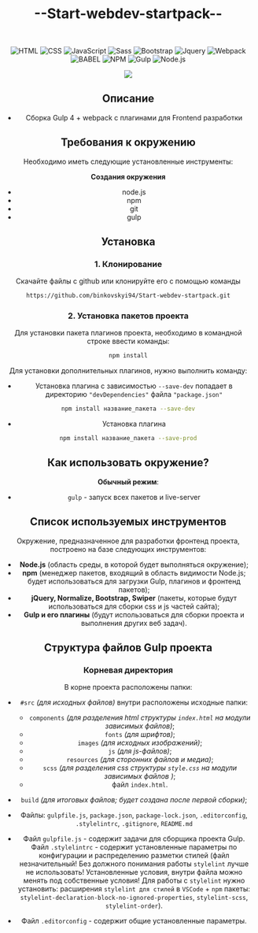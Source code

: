 <h1 align="center">--Start-webdev-startpack--</h2>
<br>
<div align="center">



<div align="center">

![HTML](https://img.shields.io/badge/-HTML-orange?style=plastic&logo=HTML5) ![CSS](https://img.shields.io/badge/-CSS3-blue?style=plastic&logo=CSS3) ![JavaScript](https://img.shields.io/badge/-JavaScript-yellow?style=plastic&logo=JavaScript) ![Sass](https://img.shields.io/badge/-Sass-pink?style=plastic&logo=Sass) ![Bootstrap](https://img.shields.io/badge/-Bootstrap-7952B3?style=plastic&logo=Bootstrap) ![Jquery](https://img.shields.io/badge/-Jquery-0769AD?style=plastic&logo=Jquery) ![Webpack](https://img.shields.io/badge/-Webpack-8DD6F9?style=plastic&logo=Webpack) ![BABEL](https://img.shields.io/badge/-BABEL-F9DC3E?style=plastic&logo=BABEL) ![NPM](https://img.shields.io/badge/-NPM-CB3837?style=plastic&logo=NPM) ![Gulp](https://img.shields.io/badge/-Gulp-CF4647?style=plastic&logo=Gulp) ![Node.js](https://img.shields.io/badge/-Node.js-339933?style=plastic&logo=Node.js)
</div>

<img src="https://file.modx.pro/files/a/1/c/a1c54076c96029a70c7c3979a64c6a42.png" />

<h2 align="center">Описание</h2>

- Сборка Gulp 4 + webpack с плагинами для Frontend разработки

<h2 align="center">Требования к окружению</h2>
Необходимо иметь следующие установленные инструменты:<br>


**Cоздания окружения**
-	node.js
- npm
-	git
-	gulp

<h2 align="center">Установка</h2>

### 1. Клонирование

Скачайте файлы с github или клонируйте его c помощью команды

```bash
https://github.com/binkovskyi94/Start-webdev-startpack.git
```

### 2. Установка пакетов проекта
Для установки пакета плагинов проекта, необходимо в командной строке ввести команды:
```bash
npm install
```

Для установки дополнительных плагинов, нужно выполнить команду:

- Установка плагина с зависимостью ``` --save-dev ``` попадает в директорию ``` "devDependencies" ``` файла ``` "package.json" ```
```bash
npm install название_пакета --save-dev
```

- Установка плагина
```bash
npm install название_пакета --save-prod
```

<h2 align="center">Как использовать окружение?</h2> 

**Обычный режим**: 
- `gulp`                - запуск всех пакетов и live-server         

<h2 align="center">Список используемых инструментов</h2> 

Окружение, предназначенное для разработки фронтенд проекта, построено на базе следующих инструментов:

- **Node.js** (область среды, в которой будет выполняться окружение);
- **npm** (менеджер пакетов, входящий в область видимости Node.js; будет использоваться для загрузки Gulp, плагинов и фронтенд пакетов);
- **jQuery, Normalize, Bootstrap, Swiper** (пакеты, которые будут использоваться для сборки css и js частей сайта);
- **Gulp и его плагины** (будут использоваться для сборки проекта и выполнения других веб задач).

<h2 align="center">Структура файлов Gulp проекта</h2> 

### Корневая директория
В корне проекта расположены папки:

- `#src` *(для исходных файлов)* внутри расположены исходные папки:
    - `components` *(для разделения html структуры `index.html` на модули зависимых файлов)*;
    - `fonts` *(для шрифтов)*;
    - `images` *(для исходных изображений)*;
    - `js` *(для js-файлов)*;
    - `resources` *(для сторонних файлов и медиа)*;
    - `scss` *(для разделения css структуры `style.css` на модули зависимых файлов )*;
    - файл `index.html`.
- `build` *(для итоговых файлов; будет создана после первой сборки)*;

 - Файлы: `gulpfile.js`, `package.json`, `package-lock.json`, `.editorconfig`, `.stylelintrc`, `.gitignore`, `README.md` 
 - Файл `gulpfile.js` - содержит задачи для сборщика проекта Gulp. Файл `.stylelintrc` - содержит установленные параметры по конфигурации и распределению разметки стилей (файл незначительный! Без должного понимания работы `stylelint` лучше не использовать! Установленные условия, внутри файла можно менять под собственные условия! Для работы с `stylelint` нужно установить: расширения `stylelint для стилей` в `VSCode` + `npm` пакеты: `stylelint-declaration-block-no-ignored-properties`, `stylelint-scss`, `stylelint-order`). 
 - Файл `.editorconfig` - содержит общие установленные параметры.
